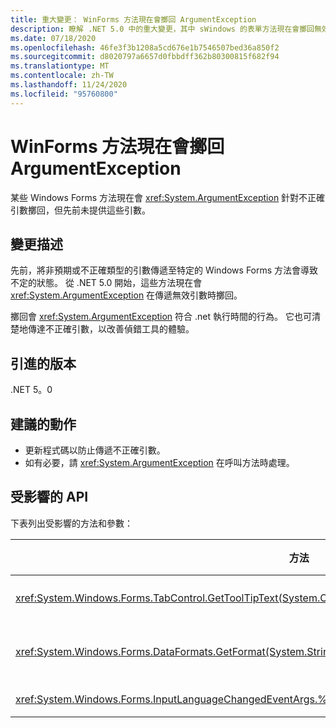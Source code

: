 ```yaml
---
title: 重大變更： WinForms 方法現在會擲回 ArgumentException
description: 瞭解 .NET 5.0 中的重大變更，其中 sWindows 的表單方法現在會擲回無效引數的 ArgumentException。
ms.date: 07/18/2020
ms.openlocfilehash: 46fe3f3b1208a5cd676e1b7546507bed36a850f2
ms.sourcegitcommit: d8020797a6657d0fbbdff362b80300815f682f94
ms.translationtype: MT
ms.contentlocale: zh-TW
ms.lasthandoff: 11/24/2020
ms.locfileid: "95760800"
---
```

# <a name="winforms-methods-now-throw-argumentexception"></a>WinForms 方法現在會擲回 ArgumentException

某些 Windows Forms 方法現在會 <xref:System.ArgumentException> 針對不正確引數擲回，但先前未提供這些引數。

## <a name="change-description"></a>變更描述

先前，將非預期或不正確類型的引數傳遞至特定的 Windows Forms 方法會導致不定的狀態。 從 .NET 5.0 開始，這些方法現在會 <xref:System.ArgumentException> 在傳遞無效引數時擲回。

擲回會 <xref:System.ArgumentException> 符合 .net 執行時間的行為。 它也可清楚地傳達不正確引數，以改善偵錯工具的體驗。

## <a name="version-introduced"></a>引進的版本

.NET 5。0

## <a name="recommended-action"></a>建議的動作

- 更新程式碼以防止傳遞不正確引數。
- 如有必要，請 <xref:System.ArgumentException> 在呼叫方法時處理。

## <a name="affected-apis"></a>受影響的 API

下表列出受影響的方法和參數：

| 方法 | 參數名稱 | 條件 | 已新增版本 |
|-|-|-|-|
| <xref:System.Windows.Forms.TabControl.GetToolTipText(System.Object)?displayProperty=fullName> | `item` | 引數的類型不是 <xref:System.Windows.Forms.TabPage> 。 | Preview 1 |
| <xref:System.Windows.Forms.DataFormats.GetFormat(System.String)?displayProperty=fullName> | `format` | 引數是 `null` 、 <xref:System.String.Empty?displayProperty=nameWithType> 或空白字元。 | Preview 5 |
| <xref:System.Windows.Forms.InputLanguageChangedEventArgs.%23ctor(System.Globalization.CultureInfo,System.Byte)> | `culture` | 無法取得 `InputLanguage` 指定文化特性的。 | Preview 7 |

<!--

### Affected APIs

- `M:System.Windows.Forms.TabControl.GetToolTipText(System.Object)`
- `M:System.Windows.Forms.DataFormats.GetFormat(System.String)`
- `M:System.Windows.Forms.InputLanguageChangedEventArgs.%23ctor(System.Globalization.CultureInfo,System.Byte)`

### Category

Windows Forms

-->
